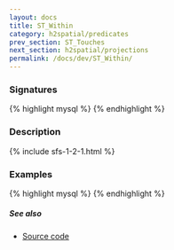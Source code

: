 ```yaml
---
layout: docs
title: ST_Within
category: h2spatial/predicates
prev_section: ST_Touches
next_section: h2spatial/projections
permalink: /docs/dev/ST_Within/
---
```


### Signatures

{% highlight mysql %}
{% endhighlight %}

### Description



{% include sfs-1-2-1.html %}

### Examples

{% highlight mysql %}
{% endhighlight %}

##### See also

* [Source code](https://github.com/irstv/H2GIS/blob/master/h2spatial/src/main/java/org/h2gis/h2spatial/internal/function/spatial/predicates/ST_Within.java)
